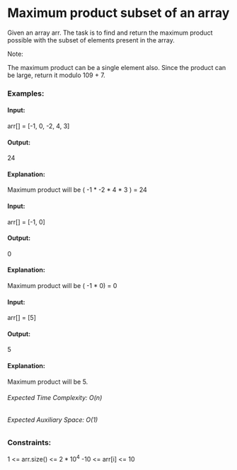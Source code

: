 # Maximum product subset of an array
Given an array arr. The task is to find and return the maximum product possible with the subset of elements present in the array.

Note:

The maximum product can be a single element also.
Since the product can be large, return it modulo 109 + 7.

### Examples:
#### Input: 
arr[] = [-1, 0, -2, 4, 3]
#### Output:
24
#### Explanation:
Maximum product will be ( -1 * -2 * 4 * 3 ) = 24

#### Input:
arr[] = [-1, 0]
#### Output:
0
#### Explanation:
Maximum product will be ( -1 * 0) = 0

#### Input: 
arr[] = [5]
#### Output:
5
#### Explanation: 
Maximum product will be 5.

###### Expected Time Complexity: O(n)
###### Expected Auxiliary Space: O(1)

### Constraints:
1 <= arr.size() <= $`2 * 10^4`$
-10 <= arr[i] <= 10

